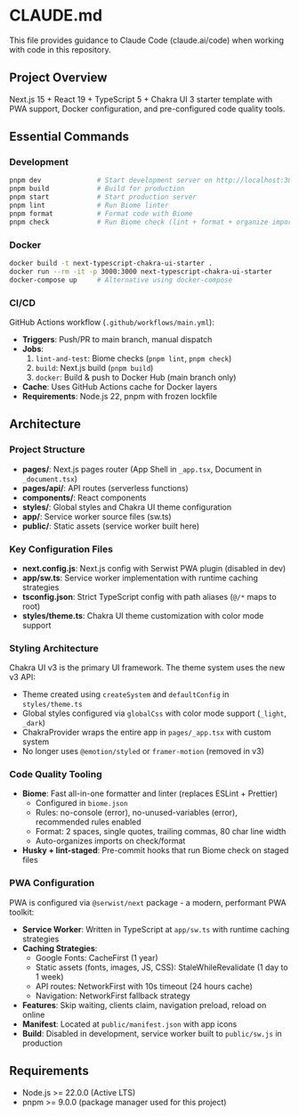 # CLAUDE.md

This file provides guidance to Claude Code (claude.ai/code) when working with code in this repository.

## Project Overview

Next.js 15 + React 19 + TypeScript 5 + Chakra UI 3 starter template with PWA support, Docker configuration, and pre-configured code quality tools.

## Essential Commands

### Development
```bash
pnpm dev              # Start development server on http://localhost:3000
pnpm build            # Build for production
pnpm start            # Start production server
pnpm lint             # Run Biome linter
pnpm format           # Format code with Biome
pnpm check            # Run Biome check (lint + format + organize imports)
```

### Docker
```bash
docker build -t next-typescript-chakra-ui-starter .
docker run --rm -it -p 3000:3000 next-typescript-chakra-ui-starter
docker-compose up     # Alternative using docker-compose
```

### CI/CD
GitHub Actions workflow (`.github/workflows/main.yml`):
- **Triggers**: Push/PR to main branch, manual dispatch
- **Jobs**:
  1. `lint-and-test`: Biome checks (`pnpm lint`, `pnpm check`)
  2. `build`: Next.js build (`pnpm build`)
  3. `docker`: Build & push to Docker Hub (main branch only)
- **Cache**: Uses GitHub Actions cache for Docker layers
- **Requirements**: Node.js 22, pnpm with frozen lockfile

## Architecture

### Project Structure
- **pages/**: Next.js pages router (App Shell in `_app.tsx`, Document in `_document.tsx`)
- **pages/api/**: API routes (serverless functions)
- **components/**: React components
- **styles/**: Global styles and Chakra UI theme configuration
- **app/**: Service worker source files (sw.ts)
- **public/**: Static assets (service worker built here)

### Key Configuration Files
- **next.config.js**: Next.js config with Serwist PWA plugin (disabled in dev)
- **app/sw.ts**: Service worker implementation with runtime caching strategies
- **tsconfig.json**: Strict TypeScript config with path aliases (`@/*` maps to root)
- **styles/theme.ts**: Chakra UI theme customization with color mode support

### Styling Architecture
Chakra UI v3 is the primary UI framework. The theme system uses the new v3 API:
- Theme created using `createSystem` and `defaultConfig` in `styles/theme.ts`
- Global styles configured via `globalCss` with color mode support (`_light`, `_dark`)
- ChakraProvider wraps the entire app in `pages/_app.tsx` with custom system
- No longer uses `@emotion/styled` or `framer-motion` (removed in v3)

### Code Quality Tooling
- **Biome**: Fast all-in-one formatter and linter (replaces ESLint + Prettier)
  - Configured in `biome.json`
  - Rules: no-console (error), no-unused-variables (error), recommended rules enabled
  - Format: 2 spaces, single quotes, trailing commas, 80 char line width
  - Auto-organizes imports on check/format
- **Husky + lint-staged**: Pre-commit hooks that run Biome check on staged files

### PWA Configuration
PWA is configured via `@serwist/next` package - a modern, performant PWA toolkit:
- **Service Worker**: Written in TypeScript at `app/sw.ts` with runtime caching strategies
- **Caching Strategies**:
  - Google Fonts: CacheFirst (1 year)
  - Static assets (fonts, images, JS, CSS): StaleWhileRevalidate (1 day to 1 week)
  - API routes: NetworkFirst with 10s timeout (24 hours cache)
  - Navigation: NetworkFirst fallback strategy
- **Features**: Skip waiting, clients claim, navigation preload, reload on online
- **Manifest**: Located at `public/manifest.json` with app icons
- **Build**: Disabled in development, service worker built to `public/sw.js` in production

## Requirements
- Node.js >= 22.0.0 (Active LTS)
- pnpm >= 9.0.0 (package manager used for this project)
